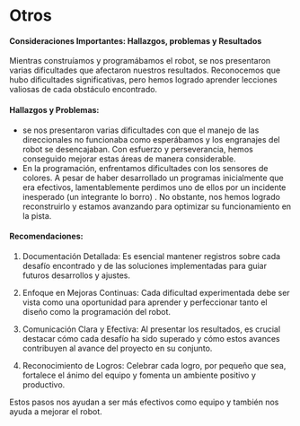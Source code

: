Otros
====

#### Consideraciones Importantes: Hallazgos, problemas y Resultados

Mientras construíamos y programábamos el robot, se nos presentaron varias dificultades que afectaron nuestros resultados. Reconocemos que hubo dificultades significativas, pero hemos logrado aprender  lecciones valiosas de cada obstáculo encontrado.

#### Hallazgos y Problemas:
- se nos presentaron varias dificultades con que el manejo de las direccionales no funcionaba como esperábamos y los engranajes del robot se desencajaban. Con esfuerzo y perseverancia, hemos conseguido mejorar estas áreas de manera considerable.
- En la programación, enfrentamos dificultades con los sensores de colores. A pesar de haber desarrollado un programas inicialmente que era efectivos, lamentablemente perdimos uno de ellos por un incidente inesperado (un integrante lo borro) . No obstante, nos hemos logrado reconstruirlo y estamos avanzando para optimizar su funcionamiento en la pista.

#### Recomendaciones:
1. Documentación Detallada: Es esencial mantener registros sobre cada desafío encontrado y de las soluciones implementadas para guiar futuros desarrollos y ajustes.
   
2. Enfoque en Mejoras Continuas: Cada dificultad experimentada debe ser vista como una oportunidad para aprender y perfeccionar tanto el diseño como la programación del robot.
   
3. Comunicación Clara y Efectiva: Al presentar los resultados, es crucial destacar cómo cada desafío ha sido superado y cómo estos avances contribuyen al avance del proyecto en su conjunto.
   
4. Reconocimiento de Logros: Celebrar cada logro, por pequeño que sea, fortalece el ánimo del equipo y fomenta un ambiente positivo y productivo.

Estos pasos nos ayudan a ser más efectivos como equipo y también nos ayuda a mejorar el robot.
